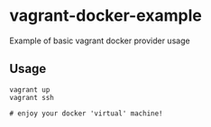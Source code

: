 vagrant-docker-example
======================

Example of basic vagrant docker provider usage

Usage
-----

    vagrant up
    vagrant ssh

    # enjoy your docker 'virtual' machine!
